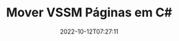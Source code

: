 ---
############################# Static ############################
layout: "auto-gen-merger"
date: 2022-10-12T07:27:11
draft: false
otherformats: dotm dotx epub html mht mhtml odp ods odt one otp ott pdf pps ppsx ppt

############################# Head ############################
head_title: "Mover VSSM Páginas em C#"
head_description: "Mova as páginas em um documento VSSM em C# para qualquer posição usando a API de fusão de documentos."

############################# Header ############################
title: "Mover VSSM Páginas em C#"
description: "Mova VSSM Páginas com algumas linhas de código .NET."
bg_image: "https://cms.admin.containerize.com/templates/aspose/App_Themes/V3/images/bg/header1.png"
bg_overlay: false
button:
    enable: true
    icon: "fas fa-arrow-down"
    label: "Baixar Teste Gratuito"
    link: "https://downloads.groupdocs.com/merger/net"

############################# SubMenu ############################
submenu:
    enable: true

    left:
        img_alt: "GroupDocs.Merger for .NET"
        image: "https://cms.admin.containerize.com/templates/groupdocs/images/product-logos/90x90-noborder/groupdocs-merger-net.png"
        product: "GroupDocs.Merger"
        platform: ".NET"

    middle:
        button:

            # button loop
            - link: "https://apireference.groupdocs.com/merger/net"
              text: "Referência da API"

            # button loop
            - link: "https://github.com/groupdocs-merger"
              text: "Exemplos de código"

            # button loop
            - link: "https://products.groupdocs.app/merger/family"
              text: "Demonstrações ao vivo"

            # button loop
            - link: "https://purchase.groupdocs.com/pricing/merger/net"
              text: "Preços"

    right:
        link_download: "https://downloads.groupdocs.com/merger"
        link_learn: "https://docs.groupdocs.com/merger/net"
        link_buy: "https://purchase.groupdocs.com"

############################# About ############################
about:
    enable: true
    title: "Sobre a API GroupDocs.Merger for .NET"
    content: |
        [GroupDocs.Merger for .NET](/pt/merger/net/) oferece uma solução simples para mesclar e dividir com segurança entre uma ampla variedade de formatos de documentos, incluindo PDF, Microsoft Office (Word, Excel, PowerPoint , OneNote), OpenDocument, HTML, imagens e muitos outros em aplicativos .NET. Ao adicionar apenas algumas linhas do código, execute várias operações do documento, como mover, remover, girar, trocar, extrair ou alterar a orientação das páginas dentro dos documentos. A API de mesclagem de documentos também suporta a visualização de páginas de documentos como uma imagem para analisar a estrutura, a formatação e o conteúdo do documento na página.
        
        A API GroupDocs.Merger é a escolha certa para soluções corporativas que precisam de recursos de movimentação de página de arquivo. Essas APIs são bem suportadas em todos os principais sistemas operacionais e plataformas, incluindo .NET Framework, .NET Standard, .NET Core, Mono.

############################# Steps ############################
steps:
    enable: true
    title_left: "Mover páginas de arquivo VSSM em .NET"
    content_left: |
        [GroupDocs.Merger for .NET](/pt/merger/net/) facilita para os desenvolvedores do C# mover páginas em um arquivo VSSM implementando algumas etapas fáceis .
        
        * Inicialize **MoveOptions** para especificar os números de página atuais e novos.
        * Crie uma nova instância de **Merger** e passe o caminho do documento de origem como um parâmetro de construtor.
        * Chame **MovePage** e passe o objeto **MoveOptions**.
        * Chame **Save** e especifique o caminho do arquivo para salvar o documento resultante.

    title_right: "Requisitos de sistema"
    content_right: |
        As APIs do GroupDocs.Merger for .NET são compatíveis com todas as principais plataformas e sistemas operacionais. Antes de executar o código abaixo, certifique-se de ter os seguintes pré-requisitos instalados em seu sistema.

        * Sistemas operacionais: Microsoft Windows, Linux, MacOS
        * Ambientes de desenvolvimento: Visual Studio, Xamarin, MonoDevelop
        * Estruturas: .NET Framework, .NET Standard, .NET Core, Mono
        * Faça o download da versão mais recente do GroupDocs.Merger for .NET de [NuGet](https://www.nuget.org/packages/groupdocs.merger)
         
    code: |
     {{% merger/additional-styles %}}
     {{< merger/code-merger title="Como mover páginas de arquivo VSSM usando o código de exemplo C#">}}

        ```csharp    
        // Mova as páginas do arquivo VSSM usando a API GroupDocs.Merger
        int pageNumber = 6;
        int newPageNumber = 1;

        // Inicialize a classe MoveOptions para especificar os números de página atuais e novos
        MoveOptions moveOptions = new MoveOptions(pageNumber, newPageNumber);

        // Instanciar Fusão com documento de entrada VSSM
        using (Merger merger = new Merger("input.vssm"))
          {
            // Chame o método MovePage e passe o objeto MoveOptions para ele
            merger.MovePage(moveOptions);
    
            // Chame o método Save e passe o caminho do arquivo desejado para salvar o documento de saída
            merger.Save("output.vssm");
          }
        ```
     {{< /merger/code-merger >}}

############################# Demos ############################
demos:
    enable: true
    title: "Demonstrações ao vivo - Mover VSSM páginas on-line"
    content: |
       Mova as páginas do arquivo VSSM agora mesmo visitando o site [GroupDocs.Merger Live Demos](https://products.groupdocs.app/splitter/move-pages/vssm).
       A demonstração ao vivo tem os seguintes benefícios.
        
############################# About Formats ############################
about_formats:
    enable: true

############################# More Formats ############################
more_formats:
    enable: true
    title: "Mover páginas de outros formatos de documento"
    content: |
        .NET documenta API de fusão e divisão para formatos de arquivo e imagens. Mova alguns dos formatos de arquivo populares conforme indicado abaixo.

############################# Back to top ###############################
back_to_top:
    enable: true
---